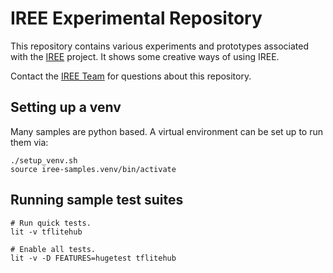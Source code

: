 # IREE Experimental Repository

This repository contains various experiments and prototypes associated with the [IREE](https://github.com/iree-org/iree) project. It shows some creative ways of using IREE.

Contact the [IREE Team](https://github.com/iree-org/iree#communication-channels) for questions about this repository.

## Setting up a venv

Many samples are python based. A virtual environment can be set up to run them
via:

```
./setup_venv.sh
source iree-samples.venv/bin/activate
```

## Running sample test suites

```
# Run quick tests.
lit -v tflitehub

# Enable all tests.
lit -v -D FEATURES=hugetest tflitehub
```
